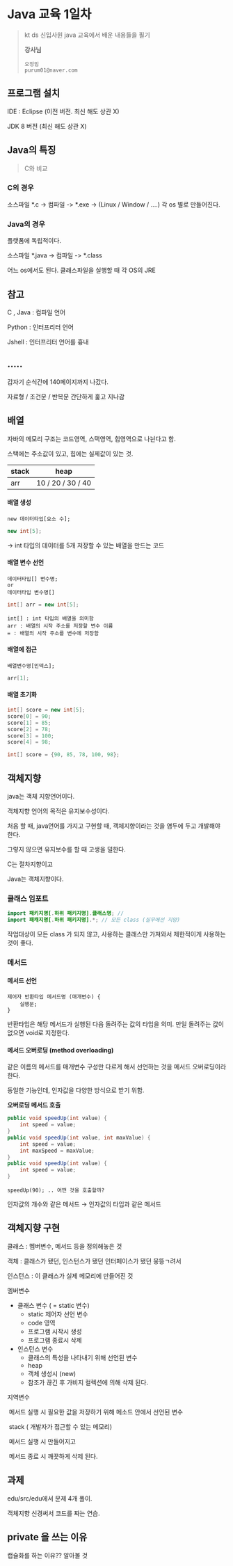 # Java 교육 1일차

> kt ds 신입사원 java 교육에서 배운 내용들을 필기
>
> **강사님**
>
> ```
> 오정임
> purum01@naver.com
> ```

## 프로그램 설치

IDE : Eclipse (이전 버전. 최신 해도 상관 X)

JDK 8 버전 (최신 해도 상관 X)



## Java의 특징

> C와 비교

### C의 경우

소스파일 *.c -> 컴파일 -> *.exe -> (Linux / Window / ....) 각 os 별로 만들어진다.

### Java의 경우

플랫폼에 독립적이다. 

소스파일 *.java -> 컴파일 -> *.class

어느 os에서도 된다. 클래스파일을 실행할 때 각 OS의 JRE



## 참고

C , Java : 컴파일 언어

Python : 인터프리터 언어

Jshell : 인터프리터 언어를 흉내

 

## .....

갑자기 순식간에 140페이지까지 나갔다.

자료형 / 조건문 / 반복문 간단하게 훑고 지나감



## 배열

자바의 메모리 구조는 코드영역, 스택영역, 힙영역으로 나뉜다고 함.

스택에는 주소값이 있고, 힙에는 실제값이 있는 것.



| stack | heap              |
| ----- | ----------------- |
| arr   | 10 / 20 / 30 / 40 |



#### 배열 생성

```
new 데이터타입[요소 수];
```

```java
new int[5];
```

→ int 타입의 데이터를 5개 저장할 수 있는 배열을 만드는 코드

#### 배열 변수 선언

```
데이터타입[] 변수명;
or
데이터타입 변수명[]
```

```java
int[] arr = new int[5];
```

```
int[] : int 타입의 배열을 의미함
arr : 배열의 시작 주소를 저장할 변수 이름
= : 배열의 시작 주소를 변수에 저장함
```

#### 배열에 접근

```
배열변수명[인덱스];
```

```java
arr[1];
```

#### 배열 초기화

```java
int[] score = new int[5];
score[0] = 90;
score[1] = 85;
score[2] = 78;
score[3] = 100;
score[4] = 98;
```

```java
int[] score = {90, 85, 78, 100, 98};
```



## 객체지향

java는 객체 지향언어이다.

객체지향 언어의 목적은 유지보수성이다.

처음 할 때, java언어를 가지고 구현할 때, 객체지향이라는 것을 염두에 두고 개발해야 한다.

그렇지 않으면 유지보수를 할 때 고생을 덜한다.



C는 절차지향이고 

Java는 객체지향이다.



### 클래스 임포트

```java
import 패키지명[.하위 패키지명].클래스명; //
import 패캐지명[.하위 패키지명].*; // 모든 class (실무에선 지양)
```

작업대상이 모든 class 가 되지 않고, 사용하는 클래스만 가져와서 제한적이게 사용하는 것이 좋다.



### 메서드

#### 메서드 선언

```
제어자 반환타입 메서드명 (매개변수) {
	실행문;
}
```

반환타입은 해당 메서드가 실행된 다음 돌려주는 값의 타입을 의미. 만일 돌려주는 값이 없으면 void로 지정한다.



#### 메서드 오버로딩 (method overloading)

같은 이름의 메서드를 매개변수 구성만 다르게 해서 선언하는 것을 메서드 오버로딩이라 한다.

동일한 기능인데, 인자값을 다양한 방식으로 받기 위함.

**오버로딩 메서드 호출**

```java
public void speedUp(int value) {
	int speed = value;
}
public void speedUp(int value, int maxValue) {
	int speed = value;
	int maxSpeed = maxValue;
}
public void speedUp(int value) {
	int speed = value;
}
```

```
speedUp(90); .. 어떤 것을 호출할까?
```

인자값의 개수와 같은 메서드 → 인자값의 타입과 같은 메서드



## 객체지향 구현

클래스 : 멤버변수, 메서드 등을 정의해놓은 것

객체 : 클래스가 됐던, 인스턴스가 됐던 인터페이스가 됐던 뭉뜽ㄱ려서 

인스턴스 : 이 클래스가 실제 메모리에 만들어진 것



멤버변수

 * 클래스 변수 ( = static 변수)
   * static 제어자 선언 변수
   * code 영역
   * 프로그램 시작시 생성
   * 프로그램 종료시 삭제
 * 인스턴스 변수
   * 클래스의 특성을 나타내기 위해 선언된 변수
   * heap
   * 객체 생성시 (new)
   * 참조가 끊긴 후 가비지 컬렉션에 의해 삭제 된다.

지역변수

​	메서드 실행 시 필요한 값을 저장하기 위해 메소드 안에서 선언된 변수

​	stack (	개발자가 접근할 수 있는 메모리)

​	메서드 실행 시 만들어지고

​	메서드 종료 시 깨끗하게 삭제 된다.



## 과제

edu/src/edu에서 문제 4개 풀이.

객체지향 신경써서 코드를 짜는 연습.



## private 을 쓰는 이유

캡슐화를 하는 이유?? 알아볼 것



